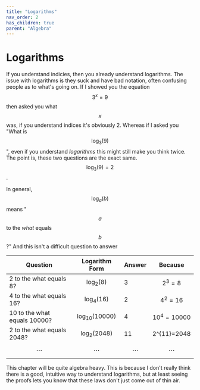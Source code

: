 ```yaml
---
title: "Logarithms"
nav_order: 2
has_children: true
parent: "Algebra"
---
```


# Logarithms

If you understand indicies, then you already understand logarithms. The issue with logarithms is they suck and have bad notation, often confusing people as to what's going on.
If I showed you the equation $$3^x = 9$$ then asked you what $$x$$ was, if you understand indices it's obviously 2.
Whereas if I asked you "What is $$\log_3(9)$$", even if you understand *logarithms* this might still make you think twice.
The point is, these two questions are the exact same. $$\log_3(9) = 2$$.

In general, $$\log_a(b)$$ means "$$a$$ to the *what* equals $$b$$?" And this isn't a difficult question to answer

|Question|Logarithm Form|Answer|Because|
|---|---|---|---|
| 2 to the what equals 8? | $$\log_2(8)$$ | 3 | $$2^3=8$$ |
| 4 to the what equals 16? | $$\log_4(16)$$ | 2 | $$4^2=16$$ |
| 10 to the what equals 10000? | $$\log_10(10000)$$ | 4 | $$10^4=10000$$ |
| 2 to the what equals 2048? | $$\log_2(2048)$$ | 11 | 2^{11}=2048 |
| $$\cdots$$ | $$\cdots$$ | $$\cdots$$ | $$\cdots$$ |

This chapter will be quite algebra heavy. This is because I don't really think there is a good, intuitive way to understand logarithms, but at least seeing the proofs lets you know that these laws don't just come out of thin air.